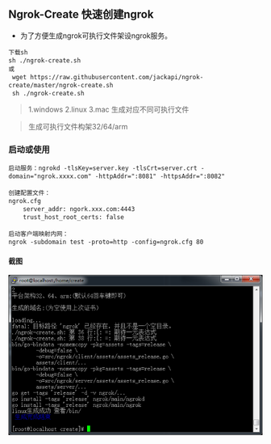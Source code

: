 ## Ngrok-Create 快速创建ngrok

- 为了方便生成ngrok可执行文件架设ngrok服务。

```shell
下载sh
sh ./ngrok-create.sh 
或
 wget https://raw.githubusercontent.com/jackapi/ngrok-create/master/ngrok-create.sh
 sh ./ngrok-create.sh 
```
>1.windows 2.linux 3.mac 生成对应不同可执行文件

>生成可执行文件构架32/64/arm

### 启动或使用
```shell
启动服务：ngrokd -tlsKey=server.key -tlsCrt=server.crt -domain="ngrok.xxxx.com" -httpAddr=":8081" -httpsAddr=":8082"

创建配置文件：
ngrok.cfg
    server_addr: ngork.xxx.com:4443
    trust_host_root_certs: false

启动客户端映射内网：
ngrok -subdomain test -proto=http -config=ngrok.cfg 80

```

#### 截图

[![](https://raw.githubusercontent.com/jackapi/ngrok-create/master/main.png)](https://raw.githubusercontent.com/jackapi/ngrok-create/master/main.png)
